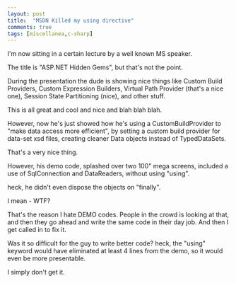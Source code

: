 ```yaml
---
layout: post
title:  "MSDN Killed my using directive"
comments: true
tags: [miscellanea,c-sharp]
---
```



I'm now sitting in a certain lecture by a well known MS speaker.

The title is "ASP.NET Hidden Gems", but that's not the point.



During the presentation the dude is showing nice things like Custom Build Providers, Custom Expression Builders, Virtual Path Provider (that's a nice one), Session State Partitioning (nice), and other stuff.



This is all great and cool and nice and blah blah blah.



However, now he's just showed how he's using a CustomBuildProvider to "make data access more efficient", by setting a custom build provider for data-set xsd files, creating cleaner Data objects instead of TypedDataSets.



That's a very nice thing.



However, his demo code, splashed over two 100" mega screens, included a use of SqlConnection and DataReaders, without using "using".

heck, he didn't even dispose the objects on "finally".



I mean - WTF?



That's the reason I hate DEMO codes. People in the crowd is looking at that, and then they go ahead and write the same code in their day job. And then I get called in to fix it.



Was it so difficult for the guy to write better code? heck, the "using" keyword would have eliminated at least 4 lines from the demo, so it would even be more presentable.



I simply don't get it.

